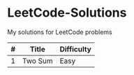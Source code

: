 # LeetCode-Solutions
My solutions for LeetCode problems

| #   | Title   | Difficulty |
| --- | ------- | ---------- |
| 1   | Two Sum | Easy       |
